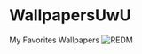 # WallpapersUwU
My Favorites Wallpapers
![REDM](https://user-images.githubusercontent.com/127509079/226103640-17f63f98-0258-45d7-87d6-b7bf3b494da9.jpg)
